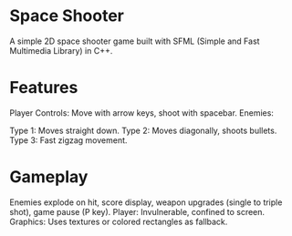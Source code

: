 # Space Shooter

A simple 2D space shooter game built with SFML (Simple and Fast Multimedia Library) in C++.

# Features

Player Controls: Move with arrow keys, shoot with spacebar.
Enemies:

Type 1: Moves straight down.
Type 2: Moves diagonally, shoots bullets.
Type 3: Fast zigzag movement.

# Gameplay
Enemies explode on hit, score display, weapon upgrades (single to triple shot), game pause (P key).
Player: Invulnerable, confined to screen.
Graphics: Uses textures or colored rectangles as fallback.
